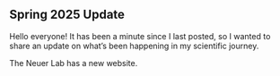 ## Spring 2025 Update

Hello everyone! It has been a minute since I last posted, so  I wanted to share an update on what’s been happening in my scientific journey.

The Neuer Lab has a new website. 

